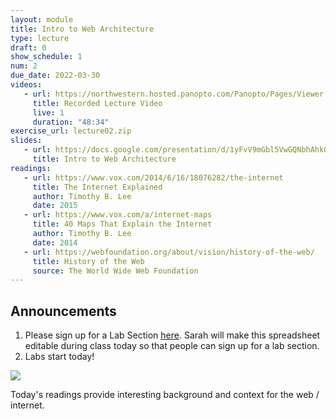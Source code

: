 ```yaml
---
layout: module
title: Intro to Web Architecture
type: lecture
draft: 0
show_schedule: 1
num: 2
due_date: 2022-03-30
videos: 
   - url: https://northwestern.hosted.panopto.com/Panopto/Pages/Viewer.aspx?id=d95a2c43-c4e4-4917-93dd-ae6801280824
     title: Recorded Lecture Video
     live: 1
     duration: "48:34"
exercise_url: lecture02.zip
slides:
   - url: https://docs.google.com/presentation/d/1yFvV9mGbl5VwGQNbhAhk0Nbsu_MGsRlV74LYFPhvfA4/edit?usp=sharing
     title: Intro to Web Architecture
readings:
   - url: https://www.vox.com/2014/6/16/18076282/the-internet
     title: The Internet Explained
     author: Timothy B. Lee
     date: 2015
   - url: https://www.vox.com/a/internet-maps
     title: 40 Maps That Explain the Internet
     author: Timothy B. Lee
     date: 2014
   - url: https://webfoundation.org/about/vision/history-of-the-web/
     title: History of the Web
     source: The World Wide Web Foundation
---
```


## Announcements
1. Please sign up for a Lab Section <a href="https://docs.google.com/spreadsheets/d/1DiTtzf_6xlMB0f6Op18J1C1mVdUnLpY0eEc5APYV7eg/edit#gid=0" target="_blank">here</a>. Sarah will make this spreadsheet editable during class today so that people can sign up for a lab section.
2. Labs start today!

<img class="large" src="/spring2022/assets/images/lectures/internet-backbone-map.png" style="" /> 

Today's readings provide interesting background and context for the web / internet.
